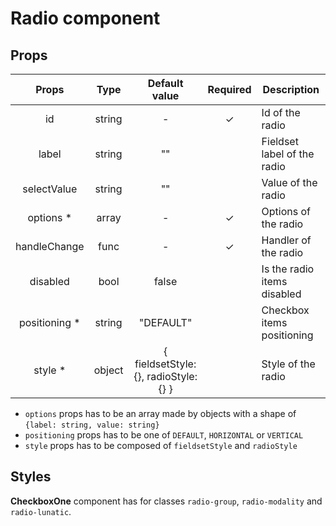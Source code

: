 # Radio component

## Props

|     Props      |  Type  |             Default value             | Required | Description                 |
| :------------: | :----: | :-----------------------------------: | :------: | --------------------------- |
|       id       | string |                   -                   |    ✓     | Id of the radio             |
|     label      | string |                  ""                   |          | Fieldset label of the radio |
|  selectValue   | string |                  ""                   |          | Value of the radio          |
|   options \*   | array  |                   -                   |    ✓     | Options of the radio        |
|  handleChange  |  func  |                   -                   |    ✓     | Handler of the radio        |
|    disabled    |  bool  |                 false                 |          | Is the radio items disabled |
| positioning \* | string |               "DEFAULT"               |          | Checkbox items positioning  |
|    style \*    | object | { fieldsetStyle: {}, radioStyle: {} } |          | Style of the radio          |

- `options` props has to be an array made by objects with a shape of `{label: string, value: string}`
- `positioning` props has to be one of `DEFAULT`, `HORIZONTAL` or `VERTICAL`
- `style` props has to be composed of `fieldsetStyle` and `radioStyle`

## Styles

**CheckboxOne** component has for classes `radio-group`, `radio-modality` and `radio-lunatic`.
